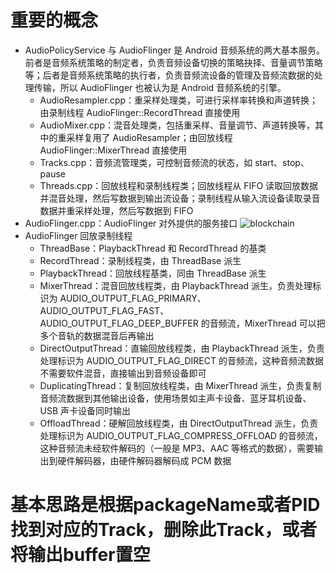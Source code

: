 # 重要的概念
- AudioPolicyService 与 AudioFlinger 是 Android 音频系统的两大基本服务。前者是音频系统策略的制定者，负责音频设备切换的策略抉择、音量调节策略等；后者是音频系统策略的执行者，负责音频流设备的管理及音频流数据的处理传输，所以 AudioFlinger 也被认为是 Android 音频系统的引擎。
  - AudioResampler.cpp：重采样处理类，可进行采样率转换和声道转换；由录制线程 AudioFlinger::RecordThread 直接使用
  - AudioMixer.cpp：混音处理类，包括重采样、音量调节、声道转换等，其中的重采样复用了 AudioResampler；由回放线程 AudioFlinger::MixerThread 直接使用
  - Tracks.cpp：音频流管理类，可控制音频流的状态，如 start、stop、pause
  - Threads.cpp：回放线程和录制线程类；回放线程从 FIFO 读取回放数据并混音处理，然后写数据到输出流设备；录制线程从输入流设备读取录音数据并重采样处理，然后写数据到 FIFO
 - AudioFlinger.cpp：AudioFlinger 对外提供的服务接口
![blockchain](https://github.com/openthos/community-analysis/blob/master/Daily%20Report/AudioFlinger.png)
 - AudioFlinger 回放录制线程
   - ThreadBase：PlaybackThread 和 RecordThread 的基类
   - RecordThread：录制线程类，由 ThreadBase 派生
   - PlaybackThread：回放线程基类，同由 ThreadBase 派生
   - MixerThread：混音回放线程类，由 PlaybackThread 派生，负责处理标识为 AUDIO_OUTPUT_FLAG_PRIMARY、AUDIO_OUTPUT_FLAG_FAST、AUDIO_OUTPUT_FLAG_DEEP_BUFFER 的音频流，MixerThread 可以把多个音轨的数据混音后再输出
   - DirectOutputThread：直输回放线程类，由 PlaybackThread 派生，负责处理标识为 AUDIO_OUTPUT_FLAG_DIRECT 的音频流，这种音频流数据不需要软件混音，直接输出到音频设备即可
   - DuplicatingThread：复制回放线程类，由 MixerThread 派生，负责复制音频流数据到其他输出设备，使用场景如主声卡设备、蓝牙耳机设备、USB 声卡设备同时输出
   - OffloadThread：硬解回放线程类，由 DirectOutputThread 派生，负责处理标识为 AUDIO_OUTPUT_FLAG_COMPRESS_OFFLOAD 的音频流，这种音频流未经软件解码的（一般是 MP3、AAC 等格式的数据），需要输出到硬件解码器，由硬件解码器解码成 PCM 数据

# 基本思路是根据packageName或者PID找到对应的Track，删除此Track，或者将输出buffer置空
